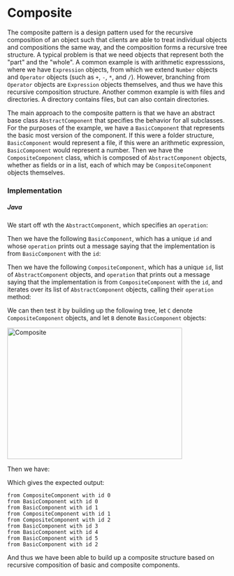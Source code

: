 # Composite

The composite pattern is a design pattern used for the recursive composition of an object such that
clients are able to treat individual objects and compositions the same way, and the composition
forms a recursive tree structure. A typical problem is that we need objects that represent both the 
"part" and the "whole". A common example is with arithmetic expresssions, where we have `Expression`
objects, from which we extend `Number` objects and `Operator` objects (such as `+`, `-`, `*`, and 
`/`). However, branching from `Operator` objects are `Expression` objects themselves, and thus
we have this recursive composition structure. Another common example is with files and directories. 
A directory contains files, but can also contain directories.

The main approach to the composite pattern is that we have an abstract base class 
`AbstractComponent` that specifies the behavior for all subclasses. For the purposes of the example,
we have a `BasicComponent` that represents the basic most version of the component. If this were a
folder structure, `BasicComponent` would represent a file, if this were an arithmetic expression, 
`BasicComponent` would represent a number. Then we have the `CompositeComponent` class, which is 
composed of `AbstractComponent` objects, whether as fields or in a list, each of which may be 
`CompositeComponent` objects themselves.

### Implementation

##### Java

We start off wth the `AbstractComponent`, which specifies an `operation`:

<script src="https://gist.github.com/eliucs/f4776af41c77293b28711629ada27548.js"></script>

Then we have the following `BasicComponent`, which has a unique `id` and whose `operation` prints
out a message saying that the implementation is from `BasicComponent` with the `id`:

<script src="https://gist.github.com/eliucs/a2b38ef9c7dca76a2ee89226993eddc2.js"></script>

Then we have the following `CompositeComponent`, which has a unique `id`, list of 
`AbstractComponent` objects, and `operation` that prints out a message saying that the 
implementation is from `CompositeComponent` with the `id`, and iterates over its list of 
`AbstractComponent` objects, calling their `operation` method:

<script src="https://gist.github.com/eliucs/19c81cc785d8dfed84bc852a0488c810.js"></script>

We can then test it by building up the following tree, let `C` denote `CompositeComponent` objects, 
and let `B` denote `BasicComponent` objects:

<img src="https://i.imgur.com/HvcK75F.png" alt="Composite" width="400" height="300">

Then we have:

<script src="https://gist.github.com/eliucs/169d33fd41df67fd2f40f117c3ee5768.js"></script>

Which gives the expected output:

```
from CompositeComponent with id 0
from BasicComponent with id 0
from BasicComponent with id 1
from CompositeComponent with id 1
from CompositeComponent with id 2
from BasicComponent with id 3
from BasicComponent with id 4
from BasicComponent with id 5
from BasicComponent with id 2
```

And thus we have been able to build up a composite structure based on recursive composition of 
basic and composite components.
